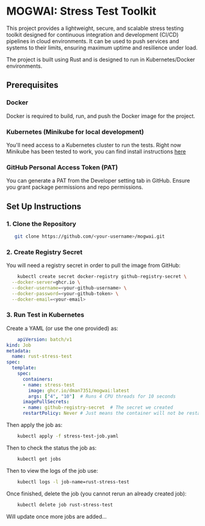 # MOGWAI: Stress Test Toolkit
This project provides a lightweight, secure, and scalable stress testing toolkit designed for continuous integration and development (CI/CD) pipelines in cloud environments. It can be used to push services and systems to their limits, ensuring maximum uptime and resilience under load.

The project is built using Rust and is designed to run in Kubernetes/Docker environments.

## Prerequisites

### Docker
Docker is required to build, run, and push the Docker image for the project.

### Kubernetes (Minikube for local development)
You'll need access to a Kubernetes cluster to run the tests. Right now Minikube has been tested to work, you can find install instructions [here](https://minikube.sigs.k8s.io/docs/)

### GitHub Personal Access Token (PAT)
You can generate a PAT from the Developer setting tab in GitHub. Ensure you grant package permissions and repo permissions.

## Set Up Instructions
### 1. **Clone the Repository**

```bash
   git clone https://github.com/<your-username>/mogwai.git
```
### 2. **Create Registry Secret**
You will need a registry secret in order to pull the image from GitHub:
```bash
    kubectl create secret docker-registry github-registry-secret \
  --docker-server=ghcr.io \
  --docker-username=<your-github-username> \
  --docker-password=<your-github-token> \
  --docker-email=<your-email>
```
### 3. **Run Test in Kubernetes**
Create a YAML (or use the one provided) as:
```yaml
    apiVersion: batch/v1
kind: Job
metadata:
  name: rust-stress-test
spec:
  template:
    spec:
      containers:
      - name: stress-test
        image: ghcr.io/dman7351/mogwai:latest 
        args: ["4", "10"]  # Runs 4 CPU threads for 10 seconds
      imagePullSecrets:
      - name: github-registry-secret  # The secret we created
      restartPolicy: Never # Just means the container will not be restarted
```

Then apply the job as:
```bash
    kubectl apply -f stress-test-job.yaml
```

Then to check the status the job as:
```bash
    kubectl get jobs
```

Then to view the logs of the job use:
```bash
    kubectl logs -l job-name=rust-stress-test
```

Once finished, delete the job (you cannot rerun an already created job):
```bash
    kubectl delete job rust-stress-test
```


Will update once more jobs are added...
